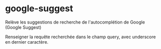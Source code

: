 # google-suggest
Relève les suggestions de recherche de l'autocomplétion de Google (Google Suggest)

Renseigner la requête recherchée dans le champ query, avec underscore en dernier caractère.
